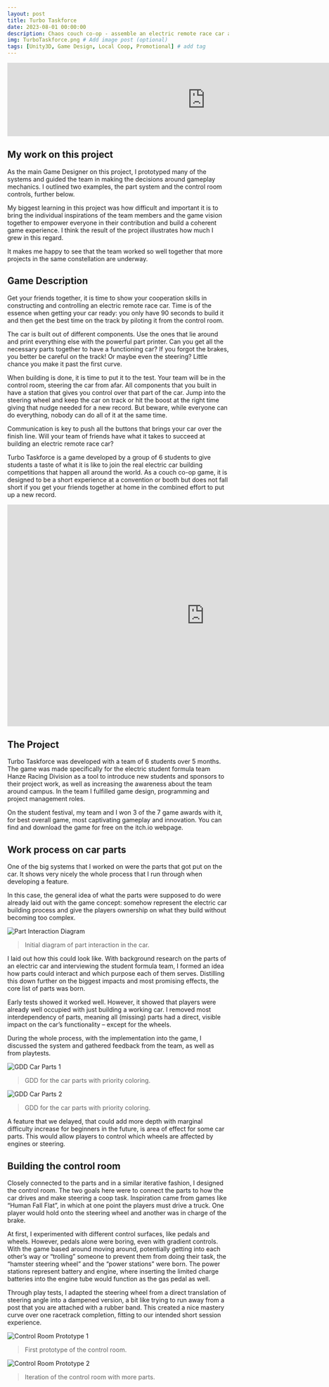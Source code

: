 ```yaml
---
layout: post
title: Turbo Taskforce
date: 2023-08-01 00:00:00
description: Chaos couch co-op - assemble an electric remote race car and together make the best time on the track!
img: TurboTaskforce.png # Add image post (optional)
tags: [Unity3D, Game Design, Local Coop, Promotional] # add tag
---
```

<iframe frameborder="0" src="https://itch.io/embed/2111899" width="900" height="167"><a href="https://marlogamedev.itch.io/turbo-taskforce">Turbo Taskforce: Remote Racing Ruckus by Marlo, FreezzeChills, Aboudi.A, TheTiredGuy5, Sypsic, Flower</a></iframe>

## My work on this project
As the main Game Designer on this project, I prototyped many of the systems and guided the team in making the decisions around gameplay mechanics. I outlined two examples, the part system and the control room controls, further below.

My biggest learning in this project was how difficult and important it is to bring the individual inspirations of the team members and the game vision together to empower everyone in their contribution and build a coherent game experience. I think the result of the project illustrates how much I grew in this regard.

It makes me happy to see that the team worked so well together that more projects in the same constellation are underway. 

## Game Description

Get your friends together, it is time to show your cooperation skills in constructing and controlling an electric remote race car. Time is of the essence when getting your car ready: you only have 90 seconds to build it and then get the best time on the track by piloting it from the control room.

The car is built out of different components. Use the ones that lie around and print everything else with the powerful part printer. Can you get all the necessary parts together to have a functioning car? If you forgot the brakes, you better be careful on the track! Or maybe even the steering? Little chance you make it past the first curve.

When building is done, it is time to put it to the test. Your team will be in the control room, steering the car from afar. All components that you built in have a station that gives you control over that part of the car. Jump into the steering wheel and keep the car on track or hit the boost at the right time giving that nudge needed for a new record. But beware, while everyone can do everything, nobody can do all of it at the same time.

Communication is key to push all the buttons that brings your car over the finish line. Will your team of friends have what it takes to succeed at building an electric remote race car?

Turbo Taskforce is a game developed by a group of 6 students to give students a taste of what it is like to join the real electric car building competitions that happen all around the world. As a couch co-op game, it is designed to be a short experience at a convention or booth but does not fall short if you get your friends together at home in the combined effort to put up a new record.

<iframe width="896" height="504" src="https://www.youtube.com/embed/DeYvwYXsYok?si=FWDx6PQKxCeIpzjc" title="YouTube video player" frameborder="0" allow="accelerometer; autoplay; clipboard-write; encrypted-media; gyroscope; picture-in-picture; web-share" referrerpolicy="strict-origin-when-cross-origin" allowfullscreen></iframe>

## The Project

Turbo Taskforce was developed with a team of 6 students over 5 months. The game was made specifically for the electric student formula team Hanze Racing Division as a tool to introduce new students and sponsors to their project work, as well as increasing the awareness about the team around campus. In the team I fulfilled game design, programming and project management roles.

On the student festival, my team and I won 3 of the 7 game awards with it, for best overall game, most captivating gameplay and innovation. You can find and download the game for free on the itch.io webpage.

## Work process on car parts

One of the big systems that I worked on were the parts that got put on the car. It shows very nicely the whole process that I run through when developing a feature.

In this case, the general idea of what the parts were supposed to do were already laid out with the game concept: somehow represent the electric car building process and give the players ownership on what they build without becoming too complex.

![Part Interaction Diagram]({{site.baseurl}}/assets/img/TurboTaskforce/PartsDiagram.png)
> Initial diagram of part interaction in the car.

I laid out how this could look like. With background research on the parts of an electric car and interviewing the student formula team, I formed an idea how parts could interact and which purpose each of them serves. Distilling this down further on the biggest impacts and most promising effects, the core list of parts was born.

Early tests showed it worked well. However, it showed that players were already well occupied with just building a working car. I removed most interdependency of parts, meaning all (missing) parts had a direct, visible impact on the car’s functionality – except for the wheels.

During the whole process, with the implementation into the game, I discussed the system and gathered feedback from the team, as well as from playtests. 

![GDD Car Parts 1]({{site.baseurl}}/assets/img/TurboTaskforce/CarParts_Section1.png)
> GDD for the car parts with priority coloring.

![GDD Car Parts 2]({{site.baseurl}}/assets/img/TurboTaskforce/CarParts_Section2.png)
> GDD for the car parts with priority coloring.

A feature that we delayed, that could add more depth with marginal difficulty increase for beginners in the future, is area of effect for some car parts. This would allow players to control which wheels are affected by engines or steering.

## Building the control room
Closely connected to the parts and in a similar iterative fashion, I designed the control room. The two goals here were to connect the parts to how the car drives and make steering a coop task. Inspiration came from games like “Human Fall Flat”, in which at one point the players must drive a truck. One player would hold onto the steering wheel and another was in charge of the brake.

At first, I experimented with different control surfaces, like pedals and wheels. However, pedals alone were boring, even with gradient controls. With the game based around moving around, potentially getting into each other’s way or “trolling” someone to prevent them from doing their task, the “hamster steering wheel” and the “power stations” were born. The power stations represent battery and engine, where inserting the limited charge batteries into the engine tube would function as the gas pedal as well.

Through play tests, I adapted the steering wheel from a direct translation of steering angle into a dampened version, a bit like trying to run away from a post that you are attached with a rubber band. This created a nice mastery curve over one racetrack completion, fitting to our intended short session experience.

![Control Room Prototype 1]({{site.baseurl}}/assets/img/TurboTaskforce/ControlRoomPrototyping1.png)
> First prototype of the control room.

![Control Room Prototype 2]({{site.baseurl}}/assets/img/TurboTaskforce/ControlRoomPrototyping2.png)
> Iteration of the control room with more parts.